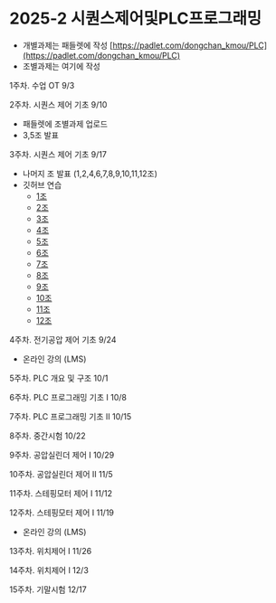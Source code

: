 # 2025-2 시퀀스제어및PLC프로그래밍
- 개별과제는 패들렛에 작성 [https://padlet.com/dongchan_kmou/PLC](https://padlet.com/dongchan_kmou/PLC)
- 조별과제는 여기에 작성

1주차. 수업 OT 9/3

2주차. 시퀀스 제어 기초 9/10
- 패들렛에 조별과제 업로드
- 3,5조 발표
  
3주차. 시퀀스 제어 기초 9/17
- 나머지 조 발표 (1,2,4,6,7,8,9,10,11,12조)
- 깃허브 연습
  - [1조](1조.md)
  - [2조](2조.md)
  - [3조](3조.md)
  - [4조](4조.md)
  - [5조](5조.md)
  - [6조](6조.md)
  - [7조](7조.md)
  - [8조](8조.md)
  - [9조](9조.md)
  - [10조](10조.md)
  - [11조](11조.md)
  - [12조](12조.md)
  
4주차. 전기공압 제어 기초 9/24
- 온라인 강의 (LMS)
  
5주차. PLC 개요 및 구조 10/1

6주차. PLC 프로그래밍 기초 I 10/8

7주차. PLC 프로그래밍 기초 II 10/15 

8주차. 중간시험 10/22

9주차. 공압실린더 제어 I 10/29

10주차. 공압실린더 제어 II 11/5

11주차. 스테핑모터 제어 I 11/12

12주차. 스테핑모터 제어 I 11/19
- 온라인 강의 (LMS)

13주차. 위치제어 I 11/26

14주차. 위치제어 I 12/3

15주차. 기말시험 12/17

<!--
11주차. 공압실린더 제어 II 
- [광도전 셀](광센서/광도전_셀.md)
- [포토다이오드](광센서/포토다이오드.md)
- [포토트랜지스터](광센서/포토트랜지스터.md)
- [포토 IC](광센서/포토_IC.md)
- [포토인터럽트](광센서/포토인터럽트.md)
- [포토커플러](광센서/포토커플러.md)
- [포토 릴레이](광센서/포토릴레이.md) 
-->
